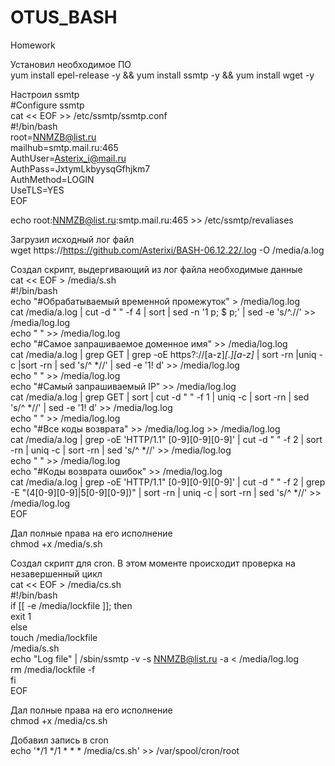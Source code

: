 # OTUS_BASH
Homework

Установил необходимое ПО  
yum install epel-release -y && yum install ssmtp -y && yum install wget -y  

Настроил ssmtp  
#Configure ssmtp  
cat << EOF >>  /etc/ssmtp/ssmtp.conf  
#!/bin/bash  
root=NNMZB@list.ru  
mailhub=smtp.mail.ru:465  
AuthUser=Asterix_i@mail.ru  
AuthPass=JxtymLkbyysqGfhjkm7  
AuthMethod=LOGIN  
UseTLS=YES  
EOF  

echo root:NNMZB@list.ru:smtp.mail.ru:465 >> /etc/ssmtp/revaliases  

Загрузил исходный лог файл  
wget https://https://github.com/Asterixi/BASH-06.12.22/.log -O /media/a.log  

Создал скрипт, выдергивающий из лог файла необходимые данные  
cat << EOF > /media/s.sh  
#!/bin/bash  
echo "#Обрабатываемый временной промежуток" > /media/log.log  
cat /media/a.log | cut -d " " -f 4 | sort | sed -n '1 p; $ p;' | sed -e 's/^.//' >> /media/log.log  
echo " " >> /media/log.log  
echo "#Самое запрашиваемое доменное имя" >> /media/log.log  
cat /media/a.log | grep GET | grep -oE https?:\/\/[a-z]*[.][a-z]* | sort -rn |uniq -c |sort -rn | sed 's/^ *//' | sed -e '1! d' >> /media/log.log  
echo " " >> /media/log.log  
echo "#Самый запрашиваемый IP" >> /media/log.log  
cat /media/a.log | grep GET | sort | cut -d " " -f 1 | uniq -c | sort -rn | sed 's/^ *//' | sed -e '1! d' >> /media/log.log  
echo " " >> /media/log.log  
echo "#Все коды возврата" >> /media/log.log >> /media/log.log  
cat /media/a.log | grep -oE 'HTTP/1.1\" [0-9][0-9][0-9]' | cut -d " " -f 2 | sort -rn | uniq -c | sort -rn | sed 's/^ *//' >> /media/log.log  
echo " " >> /media/log.log  
echo "#Коды возврата ошибок" >> /media/log.log  
cat /media/a.log | grep -oE 'HTTP/1.1\" [0-9][0-9][0-9]' | cut -d " " -f 2 | grep -E "(4[0-9][0-9]|5[0-9][0-9])" | sort -rn | uniq -c | sort -rn | sed 's/^ *//' >> /media/log.log  
EOF  

Дал полные права на его исполнение  
chmod +x /media/s.sh  

Создал скрипт для cron. В этом моменте происходит проверка на незавершенный цикл  
cat << EOF > /media/cs.sh  
#!/bin/bash  
if [[ -e /media/lockfile ]]; then  
  exit 1  
else  
touch /media/lockfile  
/media/s.sh  
echo "Log file" | /sbin/ssmtp -v -s NNMZB@list.ru -a < /media/log.log  
rm /media/lockfile -f  
fi  
EOF  

Дал полные права на его исполнение  
chmod +x /media/cs.sh  

Добавил запись в cron  
echo '*/1 */1 * * * /media/cs.sh' >>  /var/spool/cron/root  
